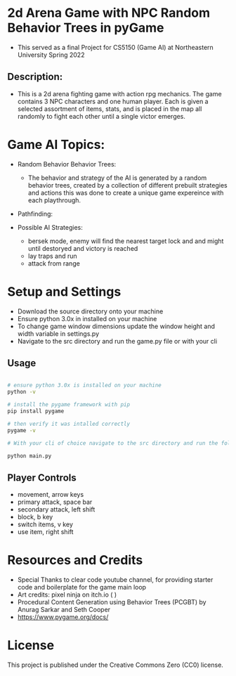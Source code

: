 # 2d Arena Game with NPC Random Behavior Trees in pyGame
- This served as a final Project for CS5150 (Game AI) at Northeastern University Spring 2022

## Description: 
- This is a 2d arena fighting game with action rpg mechanics. The game contains 3 NPC characters and one human player. Each is given a selected assortment of items, stats, and is placed in the map all randomly to fight each other until a single victor emerges.

# Game AI Topics:

- Random Behavior Behavior Trees: 
    - The behavior and strategy of the AI is generated by a random behavior trees, created by a collection of different prebuilt strategies and actions this was done to create a unique game expereince with each playthrough. 

- Pathfinding:

- Possible AI Strategies:
    - bersek mode, enemy will find the nearest target lock and and might until destoryed and victory is reached 
    - lay traps and run
    - attack from range 


# Setup and Settings
- Download the source directory onto your machine 
- Ensure python 3.0x in installed on your machine 
- To change game window dimensions update the window height and width variable in settings.py
- Navigate to the src directory and run the game.py file or with your cli


## Usage

```bash

# ensure python 3.0x is installed on your machine
python -v

# install the pygame framework with pip 
pip install pygame

# then verify it was intalled correctly
pygame -v

# With your cli of choice navigate to the src directory and run the following command to start the game

python main.py 

``` 

## Player Controls

- movement, arrow keys
- primary attack, space bar
- secondary attack, left shift
- block, b key
- switch items, v key
- use item, right shift


# Resources and Credits

- Special Thanks to clear code youtube channel, for providing starter code and boilerplate for the game main loop
- Art credits: pixel ninja on itch.io (   )
- Procedural Content Generation using Behavior Trees (PCGBT) by 
Anurag Sarkar and Seth Cooper
- https://www.pygame.org/docs/

# License 

This project is published under the Creative Commons Zero (CC0) license.

